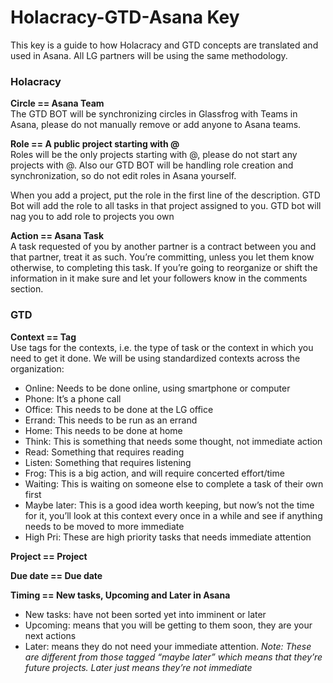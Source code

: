 # Holacracy-GTD-Asana Key

This key is a guide to how Holacracy and GTD concepts are translated and used in Asana.  All LG partners will be using the same methodology.

### Holacracy

**Circle == Asana Team**
<br>The GTD BOT will be synchronizing circles in Glassfrog with Teams in Asana, please do not manually remove or add anyone to Asana teams.

**Role == A public project starting with @**
<br>Roles will be the only projects starting with @,  please do not start any projects with @.  Also our GTD BOT will be handling role creation and synchronization, so do not edit roles in Asana yourself.

When you add a project, put the role in the first line of the description. GTD Bot will add the role to all tasks in that project assigned to you. GTD bot will nag you to add role to projects you own

**Action == Asana Task** 
<br>A task requested of you by another partner is a contract between you and that partner, treat it as such.  You’re committing, unless you let them know otherwise, to completing this task.  If you’re going to reorganize or shift the information in it make sure and let your followers know in the comments section.

### GTD
**Context == Tag**
<br>Use tags for the contexts, i.e. the type of task or the context in which you need to get it done.
We will be using standardized contexts across the organization:
* Online: Needs to be done online, using smartphone or computer
* Phone: It’s a phone call
* Office: This needs to be done at the LG office
* Errand: This needs to be run as an errand
* Home: This needs to be done at home
* Think: This is something that needs some thought, not immediate action
* Read: Something that requires reading
* Listen: Something that requires listening
* Frog: This is a big action, and will require concerted effort/time
* Waiting: This is waiting on someone else to complete a task of their own first
* Maybe later: This is a good idea worth keeping, but now’s not the time for it, you’ll look at this context every once in a while and see if anything needs to be moved to more immediate
* High Pri: These are high priority tasks that needs immediate attention 



**Project == Project**

**Due date == Due date**

**Timing == New tasks, Upcoming and Later in Asana**
* New tasks: have not been sorted yet into imminent or later
* Upcoming: means that you will be getting to them soon, they are your next actions
* Later: means they do not need your immediate attention. *Note: These are different from those tagged “maybe later” which means that they’re future projects.  Later just means they’re not immediate*
